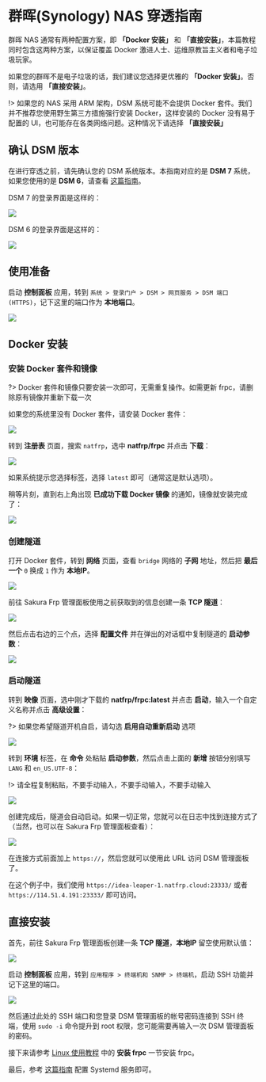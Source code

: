 # 群晖(Synology) NAS 穿透指南

群晖 NAS 通常有两种配置方案，即 **「Docker 安装」** 和 **「直接安装」**，本篇教程同时包含这两种方案，以保证覆盖 Docker 激进人士、运维原教旨主义者和电子垃圾玩家。

如果您的群晖不是电子垃圾的话，我们建议您选择更优雅的 **「Docker 安装」**。否则，请选用 **「直接安装」**。

!> 如果您的 NAS 采用 ARM 架构，DSM 系统可能不会提供 Docker 套件。我们并不推荐您使用野生第三方措施强行安装 Docker，这样安装的 Docker 没有易于配置的 UI，也可能存在各类网络问题。这种情况下请选择 **「直接安装」**

## 确认 DSM 版本

在进行穿透之前，请先确认您的 DSM 系统版本。本指南对应的是 **DSM 7** 系统，如果您使用的是 **DSM 6**，请查看 [这篇指南](/app/synology-dsm6)。

DSM 7 的登录界面是这样的：

![](_images/dsm7-login.png)

DSM 6 的登录界面是这样的：

![](_images/dsm6-login.png)

## 使用准备

启动 **控制面板** 应用，转到 `系统 > 登录门户 > DSM > 网页服务 > DSM 端口 (HTTPS)`，记下这里的端口作为 **本地端口**。

![](_images/dsm7-prepare-portal.png)

## Docker 安装

### 安装 Docker 套件和镜像

?> Docker 套件和镜像只要安装一次即可，无需重复操作。如需更新 frpc，请删除原有镜像并重新下载一次

如果您的系统里没有 Docker 套件，请安装 Docker 套件：

![](_images/dsm7-docker-install.png)

转到 **注册表** 页面，搜索 `natfrp`，选中 **natfrp/frpc** 并点击 **下载**：

![](_images/dsm7-docker-pull.png)

如果系统提示您选择标签，选择 `latest` 即可（通常这是默认选项）。

稍等片刻，直到右上角出现 **已成功下载 Docker 镜像** 的通知，镜像就安装完成了：

![](_images/dsm7-docker-pull-complete.png)

### 创建隧道

打开 Docker 套件，转到 **网络** 页面，查看 `bridge` 网络的 **子网** 地址，然后把 **最后一个** `0` 换成 `1` 作为 **本地IP**。

![](_images/dsm7-docker-local-ip.png)

前往 Sakura Frp 管理面板使用之前获取到的信息创建一条 **TCP 隧道**：

![](_images/dsm-docker-create-tunnel.png)

然后点击右边的三个点，选择 **配置文件** 并在弹出的对话框中复制隧道的 **启动参数**：

![](_images/dsm-launch-args.png)

### 启动隧道

转到 **映像** 页面，选中刚才下载的 **natfrp/frpc:latest** 并点击 **启动**，输入一个自定义名称并点击 **高级设置**：

?> 如果您希望隧道开机自启，请勾选 **启用自动重新启动** 选项

![](_images/dsm7-docker-create-1.png)


转到 **环境** 标签，在 **命令** 处粘贴 **启动参数**，然后点击上面的 **新增** 按钮分别填写 `LANG` 和 `en_US.UTF-8`：

!> 请全程复制粘贴，不要手动输入，不要手动输入，不要手动输入

![](_images/dsm7-docker-create-2.png)

创建完成后，隧道会自动启动。如果一切正常，您就可以在日志中找到连接方式了（当然，也可以在 Sakura Frp 管理面板查看）：

![](_images/dsm7-docker-started.png)

在连接方式前面加上 `https://`，然后您就可以使用此 URL 访问 DSM 管理面板了。

在这个例子中，我们使用 `https://idea-leaper-1.natfrp.cloud:23333/` 或者 `https://114.51.4.191:23333/` 即可访问。

## 直接安装

首先，前往 Sakura Frp 管理面板创建一条 **TCP 隧道**，**本地IP** 留空使用默认值：

![](_images/dsm-direct-create-tunnel.png)

启动 **控制面板** 应用，转到 `应用程序 > 终端机和 SNMP > 终端机`，启动 SSH 功能并记下这里的端口。

![](_images/dsm7-prepare-ssh.png)

然后通过此处的 SSH 端口和您登录 DSM 管理面板的帐号密码连接到 SSH 终端，使用 `sudo -i` 命令提升到 root 权限，您可能需要再输入一次 DSM 管理面板的密码。

接下来请参考 [Linux 使用教程](/frpc/usage/linux) 中的 **安装 frpc** 一节安装 frpc。

最后，参考 [这篇指南](/frpc/service/systemd) 配置 Systemd 服务即可。
